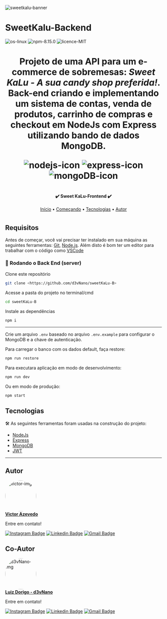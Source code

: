 ![sweetkalu-banner](https://repository-images.githubusercontent.com/569517702/5e8b8e07-2706-40bf-8027-853b39eb2fc7)

<div>

# SweetKalu-Backend

  <img alt="os-linux" src="https://img.shields.io/static/v1?label=os&message=Linux&color=459a2b&style=flat-square&logo=ghost" />
  <img alt="npm-8.15.0" src="https://img.shields.io/static/v1?label=npm&message=8.15.0&color=459a2b&style=flat-square" />
  <img alt="licence-MIT" src="https://img.shields.io/static/v1?label=licence&message=MIT&color=459a2b&style=flat-square" />
 
</div>

<h1 align="center"></=h1>

Projeto de uma API para um e-commerce de sobremesas: _Sweet KaLu - A sua _**candy shop**_ preferida!_. Back-end criando e implementando um sistema de contas, venda de produtos, carrinho de compras e checkout em NodeJs com **Express** utilizando bando de dados **MongoDB**.

<div>
    <img alt="nodejs-icon" src="https://img.shields.io/static/v1?label=using&message=Node.Js&color=2f74c0&logo=Node.Js" />
    <img alt="express-icon" src="https://img.shields.io/static/v1?label=using&message=Express&color=2f74c0&logo=Express" />
    <img alt="mongoDB-icon" src="https://img.shields.io/static/v1?label=using&message=MongoDB&color=2f74c0&logo=MongoDB" />
</div>

<h1 align="center"></h1>

<h4 align="center">
    ✔️ Sweet KaLu-Frontend ✔️
</h4>

<p align="center">
 <a href="#sweetkalu-frontend">Início</a> • 
 <a href="#requisitos">Começando</a> •  
 <a href="#tecnologias">Tecnologias</a> • 
 <a href="#autor">Autor</a>
</p>

<h1 align="center"></h1>

## Requisitos

Antes de começar, você vai precisar ter instalado em sua máquina as seguintes ferramentas:
[Git](https://git-scm.com), [Node.js](https://nodejs.org/en/).
Além disto é bom ter um editor para trabalhar com o código como [VSCode](https://code.visualstudio.com/)

### 🎲 Rodando o Back End (server)

Clone este repositório

```bash
git clone <https://github.com/d3vNano/sweetKaLu-B>
```

Acesse a pasta do projeto no terminal/cmd

```bash
cd sweetKaLu-B
```

Instale as dependências

```bash
npm i
```

---

Crie um arquivo `.env` baseado no arquivo `.env.example` para configurar o MongoDB e a chave de autenticação.

Para carregar o banco com os dados default, faça  restore:

```bash
npm run restore

```

Para executara aplicação em modo de desenvolvimento:

```bash
npm run dev
```

Ou em modo de produção:

```bash
npm start
```

## Tecnologias

🛠 As seguintes ferramentas foram usadas na construção do projeto:

- [NodeJs](https://nodejs.org/)
- [Express](https://expressjs.com/pt-br/)
- [MongoDB](https://www.mongodb.com/)
- [JWT](https://www.npmjs.com/package/jsonwebtoken)

---

## Autor

<a href="https://github.com/victor-azevedo">
 <img style="border-radius: 100%" src="https://avatars.githubusercontent.com/u/100978477?v=4" width="100px;" alt="victor-img"/>
 <br />
 <b>Victor Azevedo</b>
</a>

Entre em contato!

[![Instagram Badge](https://img.shields.io/badge/-@victorazeve-c55180?style=flat-square&labelColor=c55180&logo=instagram&logoColor=white&link=https://www.instagram.com/victorazeve/)](https://www.instagram.com/victorazeve/)
[![Linkedin Badge](https://img.shields.io/badge/-victor--azevedo--dev-blue?style=flat-square&logo=Linkedin&logoColor=white&link=https://www.linkedin.com/in/victor-azevedo-dev/)](https://www.linkedin.com/in/victor-azevedo-dev/)
[![Gmail Badge](https://img.shields.io/badge/-josevcazevedo@gmail.com-c14438?style=flat-square&logo=Gmail&logoColor=white&link=mailto:josevcazevedo@gmail.com)](mailto:josevcazevedo@gmail.com)

## Co-Autor

<a href="https://github.com/d3vNano">
 <img style="border-radius: 100%" src="https://avatars.githubusercontent.com/u/102393674?v=4" width="100px;" alt="d3vNano-img"/>
 <br />
 <b>Luiz Dorigo - d3vNano</b>
</a>

Entre em contato!

[![Instagram Badge](https://img.shields.io/badge/-@d3vNano-c55180?style=flat-square&labelColor=c55180&logo=instagram&logoColor=white&link=https://www.instagram.com/d3vNano/)](https://www.instagram.com/d3vNano/)
[![Linkedin Badge](https://img.shields.io/badge/-d3vNano-blue?style=flat-square&logo=Linkedin&logoColor=white&link=https://www.linkedin.com/in/d3vNano/)](https://www.linkedin.com/in/d3vNano/)
[![Gmail Badge](https://img.shields.io/badge/-contato.dorigo@gmail.com-c14438?style=flat-square&logo=Gmail&logoColor=white&link=mailto:contato.dorigo@gmail.com)](mailto:contato.dorigo@gmail.com)
